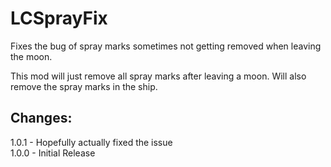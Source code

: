 # LCSprayFix

Fixes the bug of spray marks sometimes not getting removed when leaving the moon.

This mod will just remove all spray marks after leaving a moon. Will also remove the spray marks in the ship.

## Changes:
1.0.1 - Hopefully actually fixed the issue  
1.0.0 - Initial Release  
